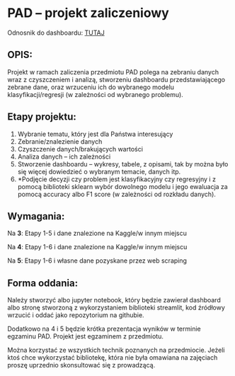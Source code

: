 # PAD – projekt zaliczeniowy

Odnosnik do dashboardu: [TUTAJ](https://s18579-pad-pad-projectdashboard-streamlit-adqe73.streamlitapp.com/)

## OPIS:

Projekt w ramach zaliczenia przedmiotu PAD polega na zebraniu danych wraz z czyszczeniem i analizą, stworzeniu dashboardu przedstawiającego zebrane dane, oraz wrzuceniu ich do wybranego modelu klasyfikacji/regresji (w zależności od wybranego problemu). 

## Etapy projektu:

1.	Wybranie tematu, który jest dla Państwa interesujący
2.	Zebranie/znalezienie danych
3.	Czyszczenie danych/brakujących wartości
4.	Analiza danych – ich zależności
5.	Stworzenie dashboardu – wykresy, tabele, z opisami, tak by można było się więcej dowiedzieć o wybranym temacie, danych itp.
6.	*Podjęcie decyzji czy problem jest klasyfikacyjny czy regresyjny i z pomocą biblioteki sklearn wybór dowolnego modelu i jego ewaluacja za pomocą accuracy albo F1 score (w zależności od rozkładu danych).

## Wymagania:

Na **3**: Etapy 1-5 i dane znalezione na Kaggle/w innym miejscu

Na **4**: Etapy 1-6 i dane znalezione na Kaggle/w innym miejscu

Na **5**: Etapy 1-6 i własne dane pozyskane przez web scraping


## Forma oddania:
Należy stworzyć albo jupyter notebook, który będzie zawierał dashboard albo stronę stworzoną z wykorzystaniem biblioteki streamlit, kod źródłowy wrzucić i oddać jako repozytorium na githubie.

Dodatkowo na 4 i 5 będzie krótka prezentacja wyników w terminie egzaminu PAD. Projekt jest egzaminem z przedmiotu.

Można korzystać ze wszystkich technik poznanych na przedmiocie. Jeżeli ktoś chce wykorzystać bibliotekę, która nie była omawiana na zajęciach proszę uprzednio skonsultować się z prowadzącą.
